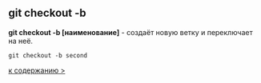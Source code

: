 ## git checkout -b
**git checkout -b [наименование]** - создаёт новую ветку и переключает на неё.

`git checkout -b second`
  

[к содержанию >](readme.md)